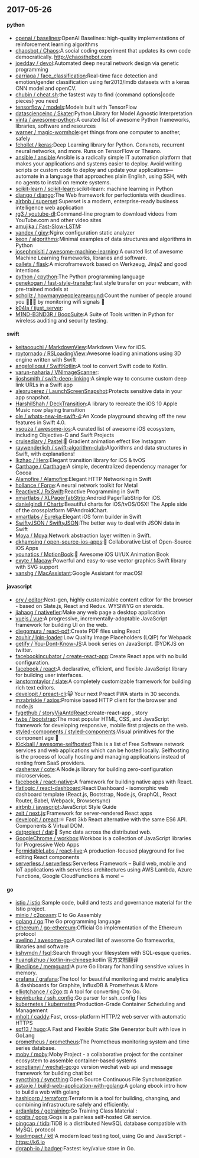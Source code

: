 ## 2017-05-26

#### python
* [openai / baselines](https://github.com/openai/baselines):OpenAI Baselines: high-quality implementations of reinforcement learning algorithms
* [chaosbot / Chaos](https://github.com/chaosbot/Chaos):A social coding experiment that updates its own code democratically. http://chaosthebot.com
* [joeddav / devol](https://github.com/joeddav/devol):Automated deep neural network design via genetic programming
* [oarriaga / face_classification](https://github.com/oarriaga/face_classification):Real-time face detection and emotion/gender classification using fer2013/imdb datasets with a keras CNN model and openCV.
* [chubin / cheat.sh](https://github.com/chubin/cheat.sh):the fastest way to find {command options|code pieces} you need
* [tensorflow / models](https://github.com/tensorflow/models):Models built with TensorFlow
* [datascienceinc / Skater](https://github.com/datascienceinc/Skater):Python Library for Model Agnostic Interpretation
* [vinta / awesome-python](https://github.com/vinta/awesome-python):A curated list of awesome Python frameworks, libraries, software and resources
* [warner / magic-wormhole](https://github.com/warner/magic-wormhole):get things from one computer to another, safely
* [fchollet / keras](https://github.com/fchollet/keras):Deep Learning library for Python. Convnets, recurrent neural networks, and more. Runs on TensorFlow or Theano.
* [ansible / ansible](https://github.com/ansible/ansible):Ansible is a radically simple IT automation platform that makes your applications and systems easier to deploy. Avoid writing scripts or custom code to deploy and update your applications— automate in a language that approaches plain English, using SSH, with no agents to install on remote systems.
* [scikit-learn / scikit-learn](https://github.com/scikit-learn/scikit-learn):scikit-learn: machine learning in Python
* [django / django](https://github.com/django/django):The Web framework for perfectionists with deadlines.
* [airbnb / superset](https://github.com/airbnb/superset):Superset is a modern, enterprise-ready business intelligence web application
* [rg3 / youtube-dl](https://github.com/rg3/youtube-dl):Command-line program to download videos from YouTube.com and other video sites
* [amujika / Fast-Slow-LSTM](https://github.com/amujika/Fast-Slow-LSTM):
* [yandex / gixy](https://github.com/yandex/gixy):Nginx configuration static analyzer
* [keon / algorithms](https://github.com/keon/algorithms):Minimal examples of data structures and algorithms in Python
* [josephmisiti / awesome-machine-learning](https://github.com/josephmisiti/awesome-machine-learning):A curated list of awesome Machine Learning frameworks, libraries and software.
* [pallets / flask](https://github.com/pallets/flask):A microframework based on Werkzeug, Jinja2 and good intentions
* [python / cpython](https://github.com/python/cpython):The Python programming language
* [genekogan / fast-style-transfer](https://github.com/genekogan/fast-style-transfer):fast style transfer on your webcam, with pre-trained models at
* [schollz / howmanypeoplearearound](https://github.com/schollz/howmanypeoplearearound):Count the number of people around you 👨‍👨‍👦 by monitoring wifi signals 📡
* [k04la / ijust_server](https://github.com/k04la/ijust_server):
* [M1ND-B3ND3R / BoopSuite](https://github.com/M1ND-B3ND3R/BoopSuite):A Suite of Tools written in Python for wireless auditing and security testing.

#### swift
* [keitaoouchi / MarkdownView](https://github.com/keitaoouchi/MarkdownView):Markdown View for iOS.
* [roytornado / RSLoadingView](https://github.com/roytornado/RSLoadingView):Awesome loading animations using 3D engine written with Swift
* [angelolloqui / SwiftKotlin](https://github.com/angelolloqui/SwiftKotlin):A tool to convert Swift code to Kotlin.
* [varun-naharia / VNImageScanner](https://github.com/varun-naharia/VNImageScanner):
* [ijoshsmith / swift-deep-linking](https://github.com/ijoshsmith/swift-deep-linking):A simple way to consume custom deep link URLs in a Swift app
* [alexruperez / LaunchScreenSnapshot](https://github.com/alexruperez/LaunchScreenSnapshot):Protects sensitive data in your app snapshot.
* [HarshilShah / DeckTransition](https://github.com/HarshilShah/DeckTransition):A library to recreate the iOS 10 Apple Music now playing transition
* [ole / whats-new-in-swift-4](https://github.com/ole/whats-new-in-swift-4):An Xcode playground showing off the new features in Swift 4.0.
* [vsouza / awesome-ios](https://github.com/vsouza/awesome-ios):A curated list of awesome iOS ecosystem, including Objective-C and Swift Projects
* [cruisediary / Pastel](https://github.com/cruisediary/Pastel):🎨 Gradient animation effect like Instagram
* [raywenderlich / swift-algorithm-club](https://github.com/raywenderlich/swift-algorithm-club):Algorithms and data structures in Swift, with explanations!
* [lkzhao / Hero](https://github.com/lkzhao/Hero):Elegant transition library for iOS & tvOS
* [Carthage / Carthage](https://github.com/Carthage/Carthage):A simple, decentralized dependency manager for Cocoa
* [Alamofire / Alamofire](https://github.com/Alamofire/Alamofire):Elegant HTTP Networking in Swift
* [hollance / Forge](https://github.com/hollance/Forge):A neural network toolkit for Metal
* [ReactiveX / RxSwift](https://github.com/ReactiveX/RxSwift):Reactive Programming in Swift
* [xmartlabs / XLPagerTabStrip](https://github.com/xmartlabs/XLPagerTabStrip):Android PagerTabStrip for iOS.
* [danielgindi / Charts](https://github.com/danielgindi/Charts):Beautiful charts for iOS/tvOS/OSX! The Apple side of the crossplatform MPAndroidChart.
* [xmartlabs / Eureka](https://github.com/xmartlabs/Eureka):Elegant iOS form builder in Swift
* [SwiftyJSON / SwiftyJSON](https://github.com/SwiftyJSON/SwiftyJSON):The better way to deal with JSON data in Swift
* [Moya / Moya](https://github.com/Moya/Moya):Network abstraction layer written in Swift.
* [dkhamsing / open-source-ios-apps](https://github.com/dkhamsing/open-source-ios-apps):📱 Collaborative List of Open-Source iOS Apps
* [younatics / MotionBook](https://github.com/younatics/MotionBook):📖 Awesome iOS UI/UX Animation Book
* [exyte / Macaw](https://github.com/exyte/Macaw):Powerful and easy-to-use vector graphics Swift library with SVG support
* [vanshg / MacAssistant](https://github.com/vanshg/MacAssistant):Google Assistant for macOS!

#### javascript
* [ory / editor](https://github.com/ory/editor):Next-gen, highly customizable content editor for the browser - based on Slate.js, React and Redux. WYSIWYG on steroids.
* [jiahaog / nativefier](https://github.com/jiahaog/nativefier):Make any web page a desktop application
* [vuejs / vue](https://github.com/vuejs/vue):A progressive, incrementally-adoptable JavaScript framework for building UI on the web.
* [diegomura / react-pdf](https://github.com/diegomura/react-pdf):Create PDF files using React
* [zouhir / lqip-loader](https://github.com/zouhir/lqip-loader):Low Quality Image Placeholders (LQIP) for Webpack
* [getify / You-Dont-Know-JS](https://github.com/getify/You-Dont-Know-JS):A book series on JavaScript. @YDKJS on twitter.
* [facebookincubator / create-react-app](https://github.com/facebookincubator/create-react-app):Create React apps with no build configuration.
* [facebook / react](https://github.com/facebook/react):A declarative, efficient, and flexible JavaScript library for building user interfaces.
* [ianstormtaylor / slate](https://github.com/ianstormtaylor/slate):A completely customizable framework for building rich text editors.
* [developit / preact-cli](https://github.com/developit/preact-cli):😺 Your next Preact PWA starts in 30 seconds.
* [mzabriskie / axios](https://github.com/mzabriskie/axios):Promise based HTTP client for the browser and node.js
* [fygethub / storyViaAntdReact](https://github.com/fygethub/storyViaAntdReact):create-react-app , story
* [twbs / bootstrap](https://github.com/twbs/bootstrap):The most popular HTML, CSS, and JavaScript framework for developing responsive, mobile first projects on the web.
* [styled-components / styled-components](https://github.com/styled-components/styled-components):Visual primitives for the component age 💅
* [Kickball / awesome-selfhosted](https://github.com/Kickball/awesome-selfhosted):This is a list of Free Software network services and web applications which can be hosted locally. Selfhosting is the process of locally hosting and managing applications instead of renting from SaaS providers.
* [dashersw / cote](https://github.com/dashersw/cote):A Node.js library for building zero-configuration microservices.
* [facebook / react-native](https://github.com/facebook/react-native):A framework for building native apps with React.
* [flatlogic / react-dashboard](https://github.com/flatlogic/react-dashboard):React Dashboard - isomorphic web dashboard template (React.js, Bootstrap, Node.js, GraphQL, React Router, Babel, Webpack, Browsersync)
* [airbnb / javascript](https://github.com/airbnb/javascript):JavaScript Style Guide
* [zeit / next.js](https://github.com/zeit/next.js):Framework for server-rendered React apps
* [developit / preact](https://github.com/developit/preact):⚛️ Fast 3kb React alternative with the same ES6 API. Components & Virtual DOM.
* [datproject / dat](https://github.com/datproject/dat):💾 Sync data across the distributed web.
* [GoogleChrome / workbox](https://github.com/GoogleChrome/workbox):Workbox is a collection of JavaScript libraries for Progressive Web Apps
* [FormidableLabs / react-live](https://github.com/FormidableLabs/react-live):A production-focused playground for live editing React components
* [serverless / serverless](https://github.com/serverless/serverless):Serverless Framework – Build web, mobile and IoT applications with serverless architectures using AWS Lambda, Azure Functions, Google CloudFunctions & more! –

#### go
* [istio / istio](https://github.com/istio/istio):Sample code, build and tests and governance material for the Istio project.
* [minio / c2goasm](https://github.com/minio/c2goasm):C to Go Assembly
* [golang / go](https://github.com/golang/go):The Go programming language
* [ethereum / go-ethereum](https://github.com/ethereum/go-ethereum):Official Go implementation of the Ethereum protocol
* [avelino / awesome-go](https://github.com/avelino/awesome-go):A curated list of awesome Go frameworks, libraries and software
* [kshvmdn / fsql](https://github.com/kshvmdn/fsql):Search through your filesystem with SQL-esque queries.
* [huanglizhuo / kotlin-in-chinese](https://github.com/huanglizhuo/kotlin-in-chinese):kotlin 官方文档翻译
* [libeclipse / memguard](https://github.com/libeclipse/memguard):A pure Go library for handling sensitive values in memory.
* [grafana / grafana](https://github.com/grafana/grafana):The tool for beautiful monitoring and metric analytics & dashboards for Graphite, InfluxDB & Prometheus & More
* [elliotchance / c2go](https://github.com/elliotchance/c2go):⚖️ A tool for converting C to Go.
* [kevinburke / ssh_config](https://github.com/kevinburke/ssh_config):Go parser for ssh_config files
* [kubernetes / kubernetes](https://github.com/kubernetes/kubernetes):Production-Grade Container Scheduling and Management
* [mholt / caddy](https://github.com/mholt/caddy):Fast, cross-platform HTTP/2 web server with automatic HTTPS
* [spf13 / hugo](https://github.com/spf13/hugo):A Fast and Flexible Static Site Generator built with love in GoLang
* [prometheus / prometheus](https://github.com/prometheus/prometheus):The Prometheus monitoring system and time series database.
* [moby / moby](https://github.com/moby/moby):Moby Project - a collaborative project for the container ecosystem to assemble container-based systems
* [songtianyi / wechat-go](https://github.com/songtianyi/wechat-go):go version wechat web api and message framework for building chat bot
* [syncthing / syncthing](https://github.com/syncthing/syncthing):Open Source Continuous File Synchronization
* [astaxie / build-web-application-with-golang](https://github.com/astaxie/build-web-application-with-golang):A golang ebook intro how to build a web with golang
* [hashicorp / terraform](https://github.com/hashicorp/terraform):Terraform is a tool for building, changing, and combining infrastructure safely and efficiently.
* [ardanlabs / gotraining](https://github.com/ardanlabs/gotraining):Go Training Class Material :
* [gogits / gogs](https://github.com/gogits/gogs):Gogs is a painless self-hosted Git service.
* [pingcap / tidb](https://github.com/pingcap/tidb):TiDB is a distributed NewSQL database compatible with MySQL protocol
* [loadimpact / k6](https://github.com/loadimpact/k6):A modern load testing tool, using Go and JavaScript - https://k6.io
* [dgraph-io / badger](https://github.com/dgraph-io/badger):Fastest key/value store in Go.
